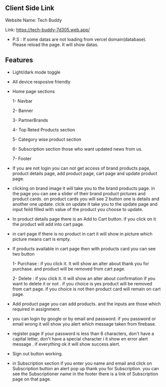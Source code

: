 
## Client Side Link

Website Name: Tech Buddy

Link: https://tech-buddy-7d305.web.app/

- P.S : If some datas are not loading from vercel domain(database). Please reload the page. It will show datas.




## Features

- Light/dark mode toggle
- All device resposive friendly 
- Home page sections
  
  1- Navbar

  2- Banner

  3- PartnerBrands

  4- Top Reted Products section

  5- Category wise product section

  6- Subscription section those who want updated news from us.

  7- Footer

- If you are not login you can not get access of brand products page, product details page, add product page, cart page and update product page.

- clicking on brand image it will take you to the brand products page.  in the page you can see a slider of their brand product pictures and product cards. on product cards you will see 2 button one is details and another one update. clcik on update it take you to the update page and input feild filled with value of the product you choose to update.

- In product details page there is an Add to Cart button. if you click on it the product will add into cart page.

- in cart page if there is no product in cart it will show in picture which picture means cart is empty.

- If products available in cart page then with products card you can see two button

  1- Purchase : if you click it. It will show an alter about thank you for purchase. and product will be removed from cart page.

  2- Delete : if you click it. It will show an alter about confirmation if you want to delete it or not . if you choice is yes product will be removed from cart page. if you choice is not then product card will remain on cart page.

- Add product page you can add products. and the inputs are those which required in assignment.

- you can login by google or by email and password. if you password or email wrong it will show you alert which message taken from firebase.

- register page if your password is less than 6 characters, don't have a capital letter, don't have a special character i it show en error alert message . if everything ok it will show success alert.

- Sign out button working.

- in Subscription section if you enter you name and email and click on Subscription button an alert pop up thank you for Subscription. you can see the Subscriptioner name in the footer there is a link of Subscription page on that page.


